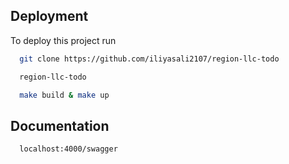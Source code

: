 
## Deployment

To deploy this project run


```bash
  git clone https://github.com/iliyasali2107/region-llc-todo
```
```bash
  region-llc-todo
```


```bash
  make build & make up
```


## Documentation


```bash
  localhost:4000/swagger
```


